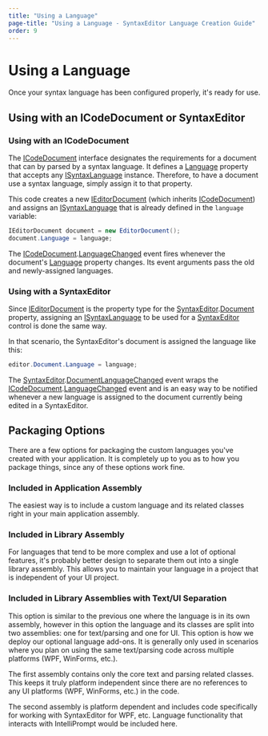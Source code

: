 ```yaml
---
title: "Using a Language"
page-title: "Using a Language - SyntaxEditor Language Creation Guide"
order: 9
---
```

# Using a Language

Once your syntax language has been configured properly, it's ready for use.

## Using with an ICodeDocument or SyntaxEditor

### Using with an ICodeDocument

The [ICodeDocument](xref:ActiproSoftware.Text.ICodeDocument) interface designates the requirements for a document that can by parsed by a syntax language.  It defines a [Language](xref:ActiproSoftware.Text.ICodeDocument.Language) property that accepts any [ISyntaxLanguage](xref:ActiproSoftware.Text.ISyntaxLanguage) instance.  Therefore, to have a document use a syntax language, simply assign it to that property.

This code creates a new [IEditorDocument](xref:ActiproSoftware.Text.IEditorDocument) (which inherits [ICodeDocument](xref:ActiproSoftware.Text.ICodeDocument)) and assigns an [ISyntaxLanguage](xref:ActiproSoftware.Text.ISyntaxLanguage) that is already defined in the `language` variable:

```csharp
IEditorDocument document = new EditorDocument();
document.Language = language;
```

The [ICodeDocument](xref:ActiproSoftware.Text.ICodeDocument).[LanguageChanged](xref:ActiproSoftware.Text.ICodeDocument.LanguageChanged) event fires whenever the document's [Language](xref:ActiproSoftware.Text.ICodeDocument.Language) property changes.  Its event arguments pass the old and newly-assigned languages.

### Using with a SyntaxEditor

Since [IEditorDocument](xref:ActiproSoftware.Text.IEditorDocument) is the property type for the [SyntaxEditor](xref:ActiproSoftware.Windows.Controls.SyntaxEditor.SyntaxEditor).[Document](xref:ActiproSoftware.Windows.Controls.SyntaxEditor.SyntaxEditor.Document) property, assigning an [ISyntaxLanguage](xref:ActiproSoftware.Text.ISyntaxLanguage) to be used for a [SyntaxEditor](xref:ActiproSoftware.Windows.Controls.SyntaxEditor.SyntaxEditor) control is done the same way.

In that scenario, the SyntaxEditor's document is assigned the language like this:

```csharp
editor.Document.Language = language;
```

The [SyntaxEditor](xref:ActiproSoftware.Windows.Controls.SyntaxEditor.SyntaxEditor).[DocumentLanguageChanged](xref:ActiproSoftware.Windows.Controls.SyntaxEditor.SyntaxEditor.DocumentLanguageChanged) event wraps the [ICodeDocument](xref:ActiproSoftware.Text.ICodeDocument).[LanguageChanged](xref:ActiproSoftware.Text.ICodeDocument.LanguageChanged) event and is an easy way to be notified whenever a new language is assigned to the document currently being edited in a SyntaxEditor.

## Packaging Options

There are a few options for packaging the custom languages you've created with your application.  It is completely up to you as to how you package things, since any of these options work fine.

### Included in Application Assembly

The easiest way is to include a custom language and its related classes right in your main application assembly.

### Included in Library Assembly

For languages that tend to be more complex and use a lot of optional features, it's probably better design to separate them out into a single library assembly.  This allows you to maintain your language in a project that is independent of your UI project.

### Included in Library Assemblies with Text/UI Separation

This option is similar to the previous one where the language is in its own assembly, however in this option the language and its classes are split into two assemblies: one for text/parsing and one for UI.  This option is how we deploy our optional language add-ons.  It is generally only used in scenarios where you plan on using the same text/parsing code across multiple platforms (WPF, WinForms, etc.).

The first assembly contains only the core text and parsing related classes.  This keeps it truly platform independent since there are no references to any UI platforms (WPF, WinForms, etc.) in the code.

The second assembly is platform dependent and includes code specifically for working with SyntaxEditor for WPF, etc.  Language functionality that interacts with IntelliPrompt would be included here.
